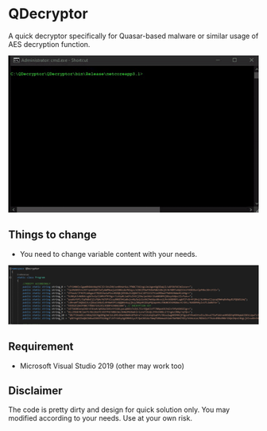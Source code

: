 # QDecryptor
A quick decryptor specifically for Quasar-based malware or similar usage of AES decryption function.

![1](https://github.com/alternat0r/QDecryptor/blob/master/ani1.gif)

## Things to change
- You need to change variable content with your needs.

![2](https://github.com/alternat0r/QDecryptor/blob/master/screenshot1.png)


## Requirement
- Microsoft Visual Studio 2019 (other may work too)


## Disclaimer
The code is pretty dirty and design for quick solution only. You may modified according to your needs. Use at your own risk.
